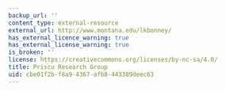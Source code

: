 ```yaml
---
backup_url: ''
content_type: external-resource
external_url: http://www.montana.edu/lkbonney/
has_external_licence_warning: true
has_external_license_warning: true
is_broken: ''
license: https://creativecommons.org/licenses/by-nc-sa/4.0/
title: Priscu Research Group
uid: cbe01f2b-f8a9-4367-afb8-443389deec63
---
```

